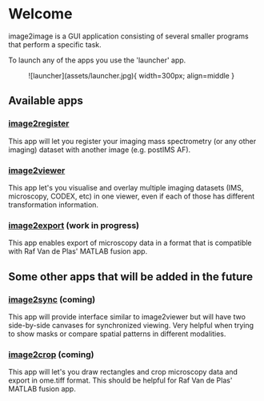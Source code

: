 # Welcome

image2image is a GUI application consisting of several smaller programs that perform a specific task.

To launch any of the apps you use the 'launcher' app.

<figure markdown>
  ![launcher](assets/launcher.jpg){ width=300px; align=middle }
</figure>


## Available apps

### [image2register](image2register.md)

This app will let you register your imaging mass spectrometry (or any other imaging) dataset with another image (e.g. postIMS AF). 


### [image2viewer](image2viewer.md)

This app let's you visualise and overlay multiple imaging datasets (IMS, microscopy, CODEX, etc) in one viewer, even if each of those has different transformation information.

### [image2export](image2export.md) (work in progress)

This app enables export of microscopy data in a format that is compatible with Raf Van de Plas' MATLAB fusion app.


## Some other apps that will be added in the future

### [image2sync](image2sync.md) (coming)

This app will provide interface similar to image2viewer but will have two side-by-side canvases for synchronized viewing. Very helpful when trying to show masks or compare spatial patterns in different modalities.

### [image2crop](image2crop.md) (coming)

This app will let's you draw rectangles and crop microscopy data and export in ome.tiff format. This should be helpful for Raf Van de Plas' MATLAB fusion app.